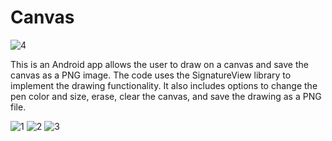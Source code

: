 # Canvas

![4](https://user-images.githubusercontent.com/109144995/229274670-201d980b-79f6-485a-bf50-fbcf56834b41.png)



This is an Android app allows the user to draw on a canvas and save the canvas as a PNG image. The code uses the SignatureView library to implement the drawing functionality. It also includes options to change the pen color and size, erase, clear the canvas, and save the drawing as a PNG file.



![1](https://user-images.githubusercontent.com/109144995/229273913-ba2247b6-4a92-403b-aa45-1a50dd517a12.jpg)
![2](https://user-images.githubusercontent.com/109144995/229273923-cc9f5cc3-485c-4ec5-884e-48f6486bed66.jpg)
![3](https://user-images.githubusercontent.com/109144995/229273928-f8461e6b-989f-4be9-87f4-78a647b6e3df.jpg)
